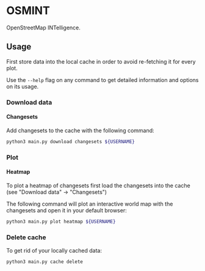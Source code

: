 # OSMINT

OpenStreetMap INTelligence.

## Usage

First store data into the local cache in order to avoid re-fetching it for every plot.

Use the `--help` flag on any command to get detailed information and options on its usage.

### Download data

#### Changesets

Add changesets to the cache with the following command:

```bash
python3 main.py download changesets ${USERNAME}
```

### Plot

#### Heatmap

To plot a heatmap of changesets first load the changesets into the cache (see "Download data" -> "Changesets")

The following command will plot an interactive world map with the changesets and open it in your default browser:

```bash
python3 main.py plot heatmap ${USERNAME}
```

### Delete cache

To get rid of your locally cached data:

```bash
python3 main.py cache delete
```